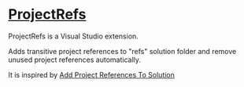 # [ProjectRefs](https://marketplace.visualstudio.com/items?itemName=iron9light.ProjectRefs)

ProjectRefs is a Visual Studio extension.

Adds transitive project references to "refs" solution folder and remove unused project references automatically.

It is inspired by [Add Project References To Solution](https://marketplace.visualstudio.com/items?itemName=MohitC.AddProjectRefsToSolution3a2)
